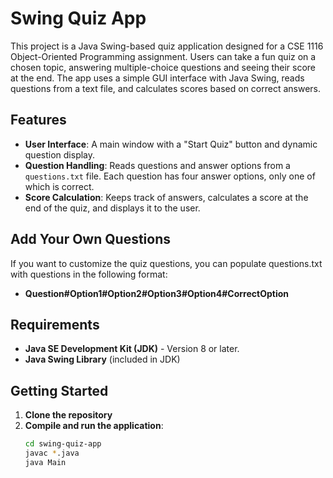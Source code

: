 # Swing Quiz App

This project is a Java Swing-based quiz application designed for a CSE 1116 Object-Oriented Programming assignment. Users can take a fun quiz on a chosen topic, answering multiple-choice questions and seeing their score at the end. The app uses a simple GUI interface with Java Swing, reads questions from a text file, and calculates scores based on correct answers.

## Features
- **User Interface**: A main window with a "Start Quiz" button and dynamic question display.
- **Question Handling**: Reads questions and answer options from a `questions.txt` file. Each question has four answer options, only one of which is correct.
- **Score Calculation**: Keeps track of answers, calculates a score at the end of the quiz, and displays it to the user.

## Add Your Own Questions

If you want to customize the quiz questions, you can populate questions.txt with questions in the following format:
- **Question#Option1#Option2#Option3#Option4#CorrectOption**


## Requirements
- **Java SE Development Kit (JDK)** - Version 8 or later.
- **Java Swing Library** (included in JDK)

## Getting Started
1. **Clone the repository**
2. **Compile and run the application**:
   ```bash
   cd swing-quiz-app
   javac *.java
   java Main
